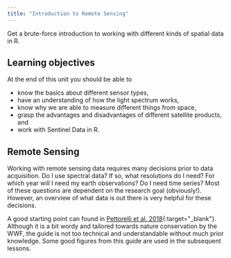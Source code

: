 ```yaml
---
title: "Introduction to Remote Sensing"
---
```


Get a brute-force introduction to working with different kinds of spatial data in R.

<!--more-->


## Learning objectives
At the end of this unit you should be able to

* know the basics about different sensor types,
* have an understanding of how the light spectrum works,
* know why we are able to measure different things from space, 
* grasp the advantages and disadvantages of different satellite products, and
* work with Sentinel Data in R.



## Remote Sensing

Working with remote sensing data requires many decisions prior to data acquisition.
Do I use spectral data? If so, what resolutions do I need? For which year will I need my earth observations?
Do I need time series? Most of these questions are dependent on the research goal (obviously!).
However, an overview of what data is out there is very helpful for these decisions.

A good starting point can found in [Pettorelli et al. 2018](https://www.researchgate.net/publication/324537528_Conservation_Technology_Series_Issue_4_SATELLITE_REMOTE_SENSING_FOR_CONSERVATION){:target="_blank"}.
Although it is a bit wordy and tailored towards nature conservation by the WWF, the guide is not too technical and understandable without much prior knowledge.
Some good figures from this guide are used in the subsequent lessons.

